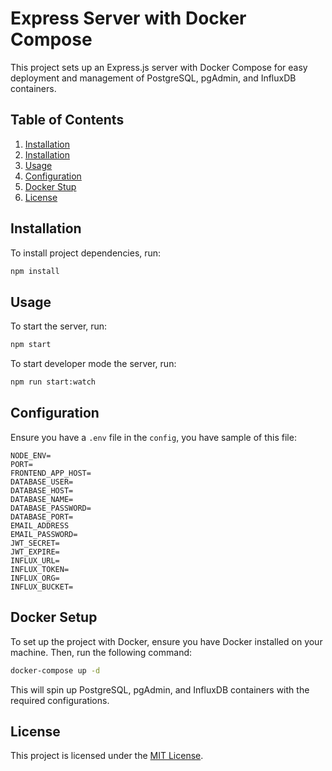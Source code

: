 # Express Server with Docker Compose

This project sets up an Express.js server with Docker Compose for easy deployment and management of PostgreSQL, pgAdmin, and InfluxDB containers.

## Table of Contents

1. [Installation](#installation)
1. [Installation](#installation)
2. [Usage](#usage)
3. [Configuration](#configuration)
4. [Docker Stup](#docker-setup)
5. [License](#license)

## Installation

To install project dependencies, run:

```bash
npm install
```

## Usage

To start the server, run:

```bash
npm start
```


To start developer mode the server, run:

```bash
npm run start:watch
```

## Configuration

Ensure you have a `.env` file in the `config`, you have sample of this file:

```plaintext
NODE_ENV=
PORT=
FRONTEND_APP_HOST=
DATABASE_USER=
DATABASE_HOST=
DATABASE_NAME=
DATABASE_PASSWORD=
DATABASE_PORT=
EMAIL_ADDRESS
EMAIL_PASSWORD=
JWT_SECRET=
JWT_EXPIRE=
INFLUX_URL=
INFLUX_TOKEN=
INFLUX_ORG=
INFLUX_BUCKET=
```

## Docker Setup

To set up the project with Docker, ensure you have Docker installed on your machine. Then, run the following command:

```bash
docker-compose up -d
```

This will spin up PostgreSQL, pgAdmin, and InfluxDB containers with the required configurations.

## License

This project is licensed under the [MIT License](LICENSE).
